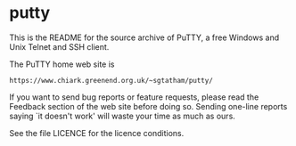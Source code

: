 # putty

This is the README for the source archive of PuTTY, a free Windows
and Unix Telnet and SSH client.

The PuTTY home web site is

    https://www.chiark.greenend.org.uk/~sgtatham/putty/

If you want to send bug reports or feature requests, please read the
Feedback section of the web site before doing so. Sending one-line
reports saying `it doesn't work' will waste your time as much as
ours.

See the file LICENCE for the licence conditions.
